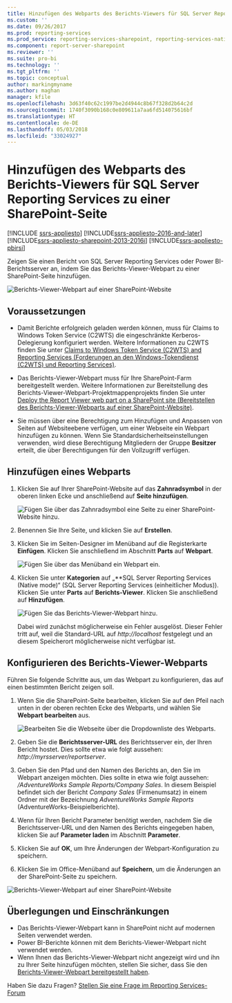 ```yaml
---
title: Hinzufügen des Webparts des Berichts-Viewers für SQL Server Reporting Services zu einer SharePoint-Seite | Microsoft-Dokumentation
ms.custom: ''
ms.date: 09/26/2017
ms.prod: reporting-services
ms.prod_service: reporting-services-sharepoint, reporting-services-native
ms.component: report-server-sharepoint
ms.reviewer: ''
ms.suite: pro-bi
ms.technology: ''
ms.tgt_pltfrm: ''
ms.topic: conceptual
author: markingmyname
ms.author: maghan
manager: kfile
ms.openlocfilehash: 3d63f40c62c1997be2d4944c8b67f328d2b64c2d
ms.sourcegitcommit: 1740f3090b168c0e809611a7aa6fd514075616bf
ms.translationtype: HT
ms.contentlocale: de-DE
ms.lasthandoff: 05/03/2018
ms.locfileid: "33024927"
---
```

# <a name="add-sql-server-reporting-services-report-viewer-web-part-to-a-sharepoint-page"></a>Hinzufügen des Webparts des Berichts-Viewers für SQL Server Reporting Services zu einer SharePoint-Seite

[!INCLUDE [ssrs-appliesto](../../includes/ssrs-appliesto.md)] [!INCLUDE[ssrs-appliesto-2016-and-later](../../includes/ssrs-appliesto-2016-and-later.md)] [!INCLUDE[ssrs-appliesto-sharepoint-2013-2016i](../../includes/ssrs-appliesto-sharepoint-2013-2016.md)] [!INCLUDE[ssrs-appliesto-pbirsi](../../includes/ssrs-appliesto-pbirs.md)]

Zeigen Sie einen Bericht von SQL Server Reporting Services oder Power BI-Berichtsserver an, indem Sie das Berichts-Viewer-Webpart zu einer SharePoint-Seite hinzufügen.

![Berichts-Viewer-Webpart auf einer SharePoint-Website](media/sharepoint-report-viewer-web-part-on-page.png)

## <a name="prerequisites"></a>Voraussetzungen

* Damit Berichte erfolgreich geladen werden können, muss für Claims to Windows Token Service (C2WTS) die eingeschränkte Kerberos-Delegierung konfiguriert werden. Weitere Informationen zu C2WTS finden Sie unter [Claims to Windows Token Service (C2WTS) and Reporting Services (Forderungen an den Windows-Tokendienst (C2WTS) und Reporting Services)](../install-windows/claims-to-windows-token-service-c2wts-and-reporting-services.md).

* Das Berichts-Viewer-Webpart muss für Ihre SharePoint-Farm bereitgestellt werden. Weitere Informationen zur Bereitstellung des Berichts-Viewer-Webpart-Projektmappenprojekts finden Sie unter [Deploy the Report Viewer web part on a SharePoint site (Bereitstellen des Berichts-Viewer-Webparts auf einer SharePoint-Website)](deploy-report-viewer-web-part.md).

* Sie müssen über eine Berechtigung zum Hinzufügen und Anpassen von Seiten auf Websiteebene verfügen, um einer Webseite ein Webpart hinzufügen zu können. Wenn Sie Standardsicherheitseinstellungen verwenden, wird diese Berechtigung Mitgliedern der Gruppe **Besitzer** erteilt, die über Berechtigungen für den Vollzugriff verfügen.

## <a name="add-web-part"></a>Hinzufügen eines Webparts

1. Klicken Sie auf Ihrer SharePoint-Website auf das **Zahnradsymbol** in der oberen linken Ecke und anschließend auf **Seite hinzufügen**.

    ![Fügen Sie über das Zahnradsymbol eine Seite zu einer SharePoint-Website hinzu.](media/sharepoint-add-a-page.png)

2. Benennen Sie Ihre Seite, und klicken Sie auf **Erstellen**.

3. Klicken Sie im Seiten-Designer im Menüband auf die Registerkarte **Einfügen**. Klicken Sie anschließend im Abschnitt **Parts** auf **Webpart**.

    ![Fügen Sie über das Menüband ein Webpart ein.](media/sharepoint-insert-web-part.png)

4. Klicken Sie unter **Kategorien** auf „**SQL Server Reporting Services (Native mode)“ (SQL Server Reporting Services (einheitlicher Modus)). Klicken Sie unter **Parts** auf **Berichts-Viewer**. Klicken Sie anschließend auf **Hinzufügen**.

    ![Fügen Sie das Berichts-Viewer-Webpart hinzu.](media/sharepoint-report-viewer-web-part.png)

    Dabei wird zunächst möglicherweise ein Fehler ausgelöst. Dieser Fehler tritt auf, weil die Standard-URL auf *http://localhost* festgelegt und an diesem Speicherort möglicherweise nicht verfügbar ist.

## <a name="configure-the-report-viewer-web-part"></a>Konfigurieren des Berichts-Viewer-Webparts

Führen Sie folgende Schritte aus, um das Webpart zu konfigurieren, das auf einen bestimmten Bericht zeigen soll.

1. Wenn Sie die SharePoint-Seite bearbeiten, klicken Sie auf den Pfeil nach unten in der oberen rechten Ecke des Webparts, und wählen Sie **Webpart bearbeiten** aus.

    ![Bearbeiten Sie die Webseite über die Dropdownliste des Webparts.](media/sharepoint-edit-web-part.png)

2. Geben Sie die **Berichtsserver-URL** des Berichtsserver ein, der Ihren Bericht hostet. Dies sollte etwa wie folgt aussehen: *http://myrsserver/reportserver*.

3. Geben Sie den Pfad und den Namen des Berichts an, den Sie im Webpart anzeigen möchten. Dies sollte in etwa wie folgt aussehen: */AdventureWorks Sample Reports/Company Sales*. In diesem Beispiel befindet sich der Bericht *Company Sales* (Firmenumsatz) in einem Ordner mit der Bezeichnung *AdventureWorks Sample Reports* (AdventureWorks-Beispielberichte).

4. Wenn für Ihren Bericht Parameter benötigt werden, nachdem Sie die Berichtsserver-URL und den Namen des Berichts eingegeben haben, klicken Sie auf **Parameter laden** im Abschnitt **Parameter**.

5. Klicken Sie auf **OK**, um Ihre Änderungen der Webpart-Konfiguration zu speichern.

6. Klicken Sie im Office-Menüband auf **Speichern**, um die Änderungen an der SharePoint-Seite zu speichern.

![Berichts-Viewer-Webpart auf einer SharePoint-Website](media/sharepoint-report-viewer-web-part-on-page.png)

## <a name="considerations-and-limitations"></a>Überlegungen und Einschränkungen

* Das Berichts-Viewer-Webpart kann in SharePoint nicht auf modernen Seiten verwendet werden.
* Power BI-Berichte können mit dem Berichts-Viewer-Webpart nicht verwendet werden.
* Wenn Ihnen das Berichts-Viewer-Webpart nicht angezeigt wird und ihn zu Ihrer Seite hinzufügen möchten, stellen Sie sicher, dass Sie den [Berichts-Viewer-Webpart bereitgestellt haben](deploy-report-viewer-web-part.md).

Haben Sie dazu Fragen? [Stellen Sie eine Frage im Reporting Services-Forum](http://go.microsoft.com/fwlink/?LinkId=620231)
